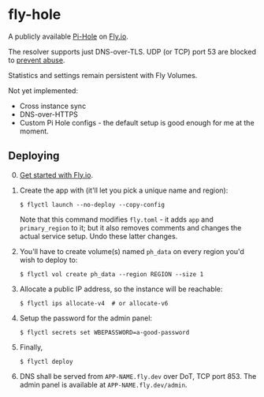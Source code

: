 # fly-hole

A publicly available [Pi-Hole](https://pi-hole.net) on [Fly.io](https://fly.io).

The resolver supports just DNS-over-TLS.
UDP (or TCP) port 53 are blocked to [prevent abuse](https://discourse.pi-hole.net/t/specifying-udp-bind-address/61698).

Statistics and settings remain persistent with Fly Volumes.

Not yet implemented:

* Cross instance sync
* DNS-over-HTTPS
* Custom Pi Hole configs - the default setup is good enough for me at the moment.

## Deploying

0. [Get started with Fly.io](https://fly.io/docs/hands-on/install-flyctl/).

1. Create the app with (it'll let you pick a unique name and region):
    ```
    $ flyctl launch --no-deploy --copy-config
    ```
    Note that this command modifies `fly.toml` - it adds `app` and `primary_region` to it; but it also removes comments and changes the actual service setup. Undo these latter changes.

2. You'll have to create volume(s) named `ph_data` on every region you'd wish to deploy to:
    ```
    $ flyctl vol create ph_data --region REGION --size 1
    ```

3. Allocate a public IP address, so the instance will be reachable:
    ```
    $ flyctl ips allocate-v4  # or allocate-v6
    ```

4. Setup the password for the admin panel:
    ```
    $ flyctl secrets set WBEPASSWORD=a-good-password
    ```

5. Finally,
    ```
    $ flyctl deploy
    ```

6. DNS shall be served from `APP-NAME.fly.dev` over DoT, TCP port 853. The admin panel is available at `APP-NAME.fly.dev/admin`.

